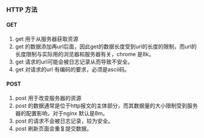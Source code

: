 ### HTTP 方法

#### GET

1. get 用于从服务器获取资源
2. get 的数据添加再url后面，因此get的数据长度受到url的长度的限制，而url的长度限制与实际用的浏览器和服务器有关，chrome 是8k。
3. get 请求的url可能会被日志记录从而导致不安全。
4. get 对请求的url 有编码的要求，必须是ascii码。

#### POST
1. post 用于改变服务器的资源
2. post 的数据通常是位于http报文的主体部分，而其数据量的大小限制受到服务器的配置影响，对于nginx 默认是8m。
3. post 的请求不会被日志记录，较为安全。
4. post 刷新页面会重复提交数据。
